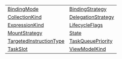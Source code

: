 |                                                                                 |                                                                       |
| ------------------------------------------------------------------------------- | --------------------------------------------------------------------- |
| [BindingMode](/runtime/enum/flags/bindingmode.md)                               | [BindingStrategy](/runtime/enum/flags/bindingstrategy.md)             |
| [CollectionKind](/runtime/enum/observation/collectionkind.md)                   | [DelegationStrategy](/runtime/enum/observation/delegationstrategy.md) |
| [ExpressionKind](/runtime/enum/flags/expressionkind.md)                         | [LifecycleFlags](/runtime/enum/flags/lifecycleflags.md)               |
| [MountStrategy](/runtime/enum/lifecycle/mountstrategy.md)                       | [State](/runtime/enum/flags/state.md)                                 |
| [TargetedInstructionType](/runtime/enum/definitions/targetedinstructiontype.md) | [TaskQueuePriority](/runtime/enum/scheduler/taskqueuepriority.md)     |
| [TaskSlot](/runtime/enum/lifecycle-task/taskslot.md)                            | [ViewModelKind](/runtime/enum/lifecycle/viewmodelkind.md)             |